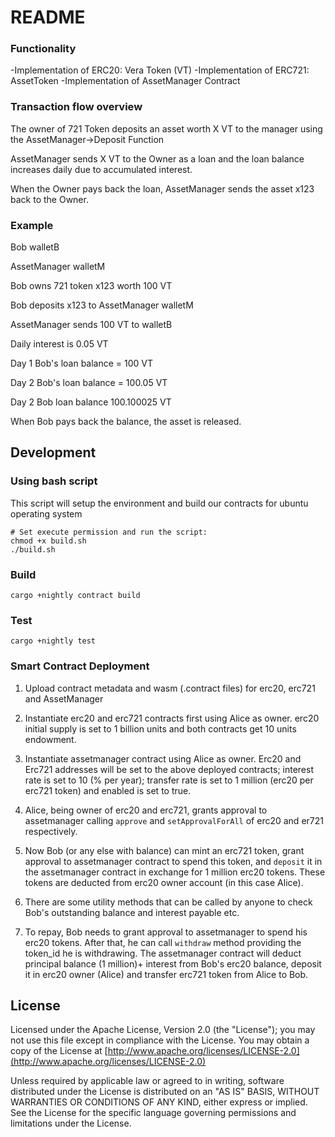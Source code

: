 # README #


###  Functionality ###

-Implementation of ERC20: Vera Token (VT)
-Implementation of ERC721: AssetToken
-Implementation of AssetManager Contract


### Transaction flow overview ###
The owner of 721 Token deposits an asset worth X VT to the manager using the AssetManager->Deposit Function

AssetManager sends X VT to the Owner as a loan and the loan balance increases daily due to accumulated interest. 

When the Owner pays back the loan, AssetManager sends the asset x123 back to the Owner.

### Example ###

Bob  walletB

AssetManager walletM

Bob owns 721 token x123 worth 100 VT

Bob deposits x123 to AssetManager walletM

AssetManager sends 100 VT to walletB

Daily interest is 0.05 VT

Day 1 Bob's loan balance = 100 VT

Day 2 Bob's loan balance = 100.05 VT

Day 2 Bob loan balance 100.100025 VT

When Bob pays back the balance, the asset is released. 

## Development

### Using bash script

This script will setup the environment and build our contracts for ubuntu operating system

```
# Set execute permission and run the script:
chmod +x build.sh
./build.sh
```

### Build

```
cargo +nightly contract build
```

### Test

```
cargo +nightly test
```

### Smart Contract Deployment ###

1. Upload contract metadata and wasm (.contract files) for erc20, erc721 and AssetManager

2. Instantiate erc20 and erc721 contracts first using Alice as owner. erc20 initial supply is set to 1 billion units and both contracts get 10 units endowment.

3. Instantiate assetmanager contract using Alice as owner. Erc20 and Erc721 addresses will be set to the above deployed contracts; interest rate is set to 10 (% per year); transfer rate is set to 1 million (erc20 per erc721 token) and enabled is set to true.

4. Alice, being owner of erc20 and erc721, grants approval to assetmanager calling `approve` and `setApprovalForAll` of erc20 and er721 respectively.

5. Now Bob (or any else with balance) can mint an erc721 token, grant approval to assetmanager contract to spend this token, and `deposit` it in the assetmanager contract in exchange for 1 million erc20 tokens. These tokens are deducted from erc20 owner account (in this case Alice). 

6. There are some utility methods that can be called by anyone to check Bob's outstanding balance and interest payable etc.

7. To repay, Bob needs to grant approval to assetmanager to spend his erc20 tokens. After that, he can call `withdraw` method providing the token_id he is withdrawing. The assetmanager contract will deduct principal balance (1 million)+ interest from Bob's erc20 balance, deposit it in erc20 owner (Alice) and transfer erc721 token from Alice to Bob.

## License

Licensed under the Apache License, Version 2.0 (the "License");
you may not use this file except in compliance with the License.
You may obtain a copy of the License at [http://www.apache.org/licenses/LICENSE-2.0](http://www.apache.org/licenses/LICENSE-2.0)

Unless required by applicable law or agreed to in writing, software
distributed under the License is distributed on an "AS IS" BASIS,
WITHOUT WARRANTIES OR CONDITIONS OF ANY KIND, either express or implied.
See the License for the specific language governing permissions and
limitations under the License.

